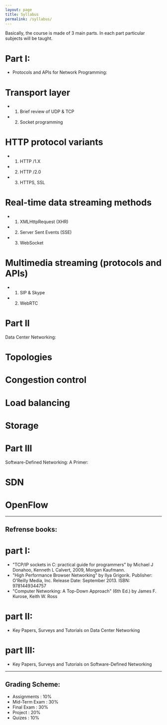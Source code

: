 ```yaml
---
layout: page
title: Syllabus
permalink: /syllabus/
---
```

Basically, the course is made of 3 main parts. In each part particular subjects will be taught.
# Part I:
- Protocols and APIs for Network Programming:

#   Transport layer 
-    1) Brief review of UDP & TCP 
-    2) Socket programming

#    HTTP protocol variants 
-    1) HTTP /1.X 
-    2) HTTP /2.0 
-    3) HTTPS, SSL 

#    Real-time data streaming methods 
-    1) XMLHttpRequest (XHR) 
-    2) Server Sent Events (SSE) 
-    3) WebSocket 

#   Multimedia streaming (protocols and APIs) 
-    1) SIP & Skype 
-    2) WebRTC


# Part II
Data Center Networking:

# Topologies 
# Congestion control 
# Load balancing 
# Storage


# Part III
Software-Defined Networking: A Primer:

# SDN
# OpenFlow

---

## Refrense books:

# part I:
 - "TCP/IP sockets in C: practical guide for programmers" by Michael J Donahoo, Kenneth L Calvert, 2009, Morgan Kaufmann.
 - "High Performance Browser Networking" by Ilya Grigorik. Publisher: O'Reilly Media, Inc. Release Date: September 2013.    ISBN: 9781449344757 
 - "Computer Networking: A Top-Down Approach" (6th Ed.) by James F. Kurose, Keith W. Ross 

# part II:
 - Key Papers, Surveys and Tutorials on Data Center Networking

# part III:
 - Key Papers, Surveys and Tutorials on Software-Defined Networking

---

## Grading Scheme:
 - Assignments : 10%
 - Mid-Term Exam : 30%
 - Final Exam : 30%
 - Project : 20%
 - Quizes : 10%
